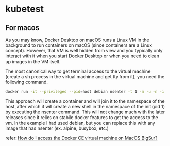 # kubetest

## For macos
As you may know, Docker Desktop on macOS runs a Linux VM in the background to run containers on macOS (since containers are a Linux concept). However, that VM is well hidden from view and you typically only interact with it when you start Docker Desktop or when you need to clean up images in the VM itself.

The most canonical way to get terminal access to the virtual machine (create a sh process in the virtual machine and get tty from it), you need the following command.
``` sh
docker run -it --privileged --pid=host debian nsenter -t 1 -m -u -n -i sh
```
This approach will create a container and will join it to the namespace of the host, after which it will create a new shell in the namespace of the init (pid 1) by executing the nsenter command. This will not change much with the later releases since it relies on stabile docker features to get the access to the vm. In the example I had used debian, but you can replace this with any image that has nsenter (ex. alpine, busybox, etc.)

refer: [How do I access the Docker CE virtual machine on MacOS BigSur?](https://stackoverflow.com/questions/66669224/how-do-i-access-the-docker-ce-virtual-machine-on-macos-bigsur)